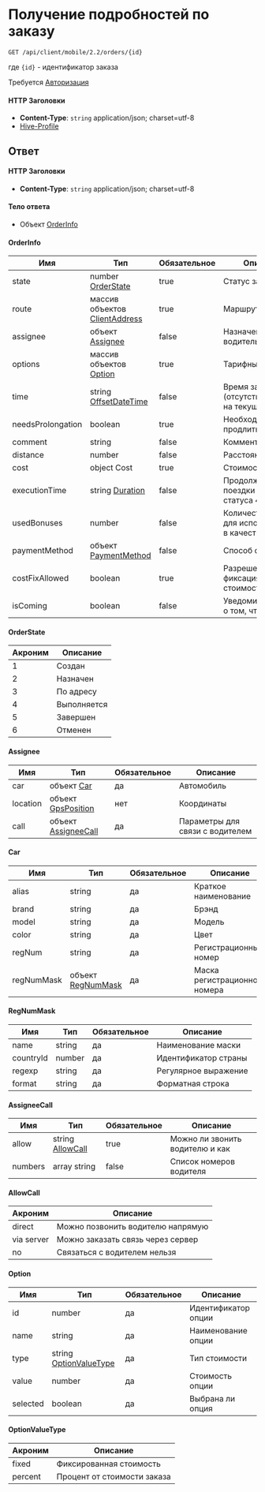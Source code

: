 # Получение подробностей по заказу

`GET /api/client/mobile/2.2/orders/{id}`

где `{id}` - идентификатор заказа

Требуется [Авторизация](hmac.md)
#### HTTP Заголовки
* **Content-Type**: `string` application/json; charset=utf-8
* [Hive-Profile](http_headers.md)


## Ответ

#### HTTP Заголовки
* **Content-Type**: `string` application/json; charset=utf-8

#### Тело ответа
* Объект [OrderInfo](#OrderInfo-fields)

<a name="OrderInfo-fields"></a>
#### OrderInfo

Имя | Тип | Обязательное | Описание
--- | --- | --- | ---
state | number [OrderState](#OrderState-enum) | true | Статус заказа
route | массив объектов [ClientAddress](objects.md#ClientAddress-fields) | true | Маршрут заказа
assignee | объект [Assignee](#Assignee-fields) | false | Назначенный водитель
options | массив объектов [Option](#Option-fields) | true | Тарифные опции
time | string [OffsetDateTime](objects.md#OffsetDateTime-item) | false | Время заказа (отсутствует, если на текущее)
needsProlongation | boolean | true | Необходимо продлить заказ
comment | string | false | Комментарий
distance | number | false | Расстояние
cost | object Cost | true | Стоимость
executionTime | string [Duration](objects.md#OffsetDateTime-item) | false | Продолжительность поездки (только для статуса 4)
usedBonuses | number | false | Количество бонусов для использования в качестве оплаты
paymentMethod | объект [PaymentMethod](objects.md#PaymentMethod-fields) | false | Способ оплаты
costFixAllowed | boolean | true | Разрешена ли фиксация стоимости заказа
isComing | boolean | false | Уведомил ли клиент о том, что выходит


<a name="OrderState-enum"></a>
#### OrderState
Акроним | Описание
--- | ---
1 | Создан
2 | Назначен
3 | По адресу
4 | Выполняется
5 | Завершен
6 | Отменен


<a name="Assignee-fields"></a>
#### Assignee

Имя | Тип | Обязательное | Описание
--- | --- | --- | ---
car | объект [Car](#Car-fields) | да | Автомобиль
location | объект [GpsPosition](objects.md#GpsPosition-fields) | нет | Координаты
call | объект [AssigneeCall](#AssigneeCall-fields) | да | Параметры для связи с водителем


<a name="Car-fields"></a>
#### Car
Имя | Тип | Обязательное | Описание
--- | --- | --- | ---
alias | string | да | Краткое наименование
brand | string | да | Брэнд
model | string | да | Модель
color | string | да | Цвет
regNum | string | да | Регистрационный номер
regNumMask | объект [RegNumMask](#RegNumMask-fields) | да | Маска регистрационного номера


<a name="RegNumMask-fields"></a>
#### RegNumMask
Имя | Тип | Обязательное | Описание
--- | --- | --- | ---
name | string | да | Наименование маски
countryId | number | да | Идентификатор страны
regexp | string | да | Регулярное выражение
format | string | да | Форматная строка


<a name="AssigneeCall-fields"></a>
#### AssigneeCall
Имя | Тип | Обязательное | Описание
--- | --- | --- | ---
allow | string [AllowCall](#AllowCall-enum) | true | Можно ли звонить водителю и как
numbers | array string | false | Список номеров водителя



<a name="AllowCall-enum"></a>
#### AllowCall
Акроним | Описание
--- | ---
direct | Можно позвонить водителю напрямую
via server | Можно заказать связь через сервер
no | Связаться с водителем нельзя



<a name="Option-fields"></a>
#### Option
Имя | Тип | Обязательное | Описание
--- | --- | --- | ---
id | number | да | Идентификатор опции
name | string | да | Наименование опции
type | string [OptionValueType](#OptionValueType-enum) | да | Тип стоимости
value | number | да | Стоимость опции
selected | boolean | да | Выбрана ли опция



<a name="OptionValueType-enum"></a>
#### OptionValueType
Акроним | Описание
--- | ---
fixed | Фиксированная стоимость
percent | Процент от стоимости заказа

